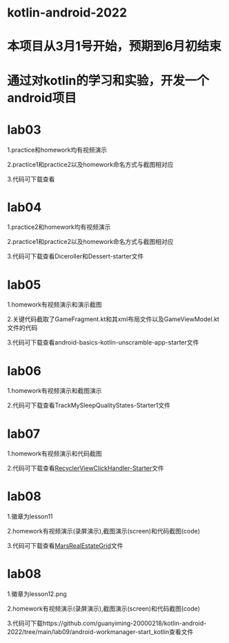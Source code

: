 # kotlin-android-2022
# 本项目从3月1号开始，预期到6月初结束
# 通过对kotlin的学习和实验，开发一个android项目




# lab03
1.practice和homework均有视频演示

2.practice1和practice2以及homework命名方式与截图相对应

3.代码可下载查看



# lab04

1.practice2和homework均有视频演示

2.practice1和practice2以及homework命名方式与截图相对应

3.代码可下载查看Diceroller和Dessert-starter文件



# lab05

1.homework有视频演示和演示截图

2.关键代码截取了GameFragment.kt和其xml布局文件以及GameViewModel.kt文件的代码

3.代码可下载查看android-basics-kotlin-unscramble-app-starter文件



# lab06

1.homework有视频演示和截图演示

2.代码可下载查看TrackMySleepQualityStates-Starter1文件



# lab07

1.homework有视频演示和代码截图

2.代码可下载查看[RecyclerViewClickHandler-Starter](https://github.com/guanyiming-20000218/kotlin-android-2022/tree/main/lab07/RecyclerViewClickHandler-Starter)文件



# lab08

1.徽章为lesson11

2.homework有视频演示(录屏演示),截图演示(screen)和代码截图(code)

3.代码可下载查看[MarsRealEstateGrid](https://github.com/guanyiming-20000218/kotlin-android-2022/tree/main/lab08/MarsRealEstateGrid)文件



# lab08

1.徽章为lesson12.png

2.homework有视频演示(录屏演示),截图演示(screen)和代码截图(code)

3.代码可下载https://github.com/guanyiming-20000218/kotlin-android-2022/tree/main/lab09/android-workmanager-start_kotlin查看文件
